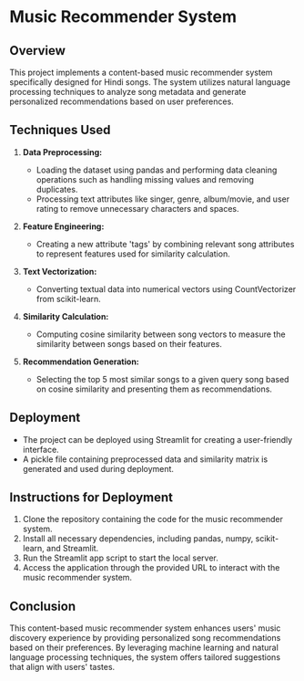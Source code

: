 # Music Recommender System

## Overview

This project implements a content-based music recommender system specifically designed for Hindi songs. The system utilizes natural language processing techniques to analyze song metadata and generate personalized recommendations based on user preferences.

## Techniques Used

1. **Data Preprocessing:**
   - Loading the dataset using pandas and performing data cleaning operations such as handling missing values and removing duplicates.
   - Processing text attributes like singer, genre, album/movie, and user rating to remove unnecessary characters and spaces.

2. **Feature Engineering:**
   - Creating a new attribute 'tags' by combining relevant song attributes to represent features used for similarity calculation.

3. **Text Vectorization:**
   - Converting textual data into numerical vectors using CountVectorizer from scikit-learn.

4. **Similarity Calculation:**
   - Computing cosine similarity between song vectors to measure the similarity between songs based on their features.

5. **Recommendation Generation:**
   - Selecting the top 5 most similar songs to a given query song based on cosine similarity and presenting them as recommendations.

## Deployment

- The project can be deployed using Streamlit for creating a user-friendly interface.
- A pickle file containing preprocessed data and similarity matrix is generated and used during deployment.

## Instructions for Deployment

1. Clone the repository containing the code for the music recommender system.
2. Install all necessary dependencies, including pandas, numpy, scikit-learn, and Streamlit.
3. Run the Streamlit app script to start the local server.
4. Access the application through the provided URL to interact with the music recommender system.

## Conclusion

This content-based music recommender system enhances users' music discovery experience by providing personalized song recommendations based on their preferences. By leveraging machine learning and natural language processing techniques, the system offers tailored suggestions that align with users' tastes.

